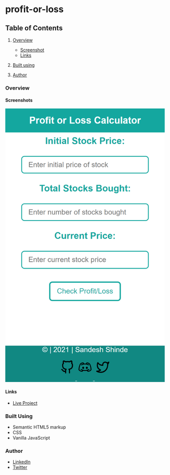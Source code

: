# profit-or-loss

## Table of Contents

1. [Overview](https://github.com/Sandesh9834/profit-or-loss/new/main#overview)
    - [Screenshot](https://github.com/Sandesh9834/profit-or-loss/new/main#screenshots)
    - [Links](https://github.com/Sandesh9834/profit-or-loss/new/main#links)
    
2. [Built using](https://github.com/Sandesh9834/profit-or-loss/new/main#built-using)

3. [Author](https://github.com/Sandesh9834/profit-or-loss/new/main#author)

### Overview

#### Screenshots

![This is an image](https://github.com/Sandesh9834/profit-or-loss/blob/main/images/calculate-stocks-profit-or-loss.netlify.app_.png)

#### Links
  - [Live Project](https://calculate-stocks-profit-or-loss.netlify.app/)
  
### Built Using

  - Semantic HTML5 markup
  - CSS
  - Vanilla JavaScript
  
 ### Author
  
   - [LinkedIn](https://www.linkedin.com/in/sandesh-shinde-bb41aa150/)
   - [Twitter](https://twitter.com/Shinde_Sandesh_)


  
